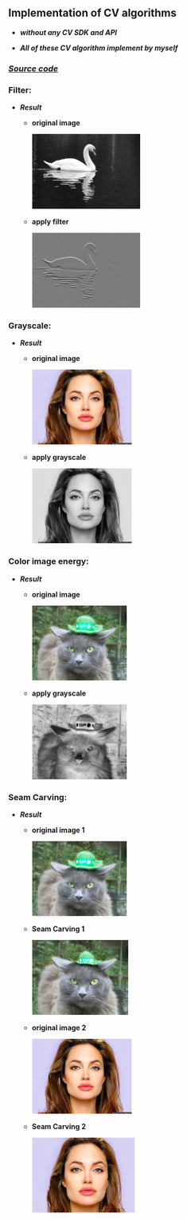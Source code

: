 ## Implementation of CV algorithms

* ***without any CV SDK and API***

* ***All of these CV algorithm implement by myself***

### ***[Source code]()***

### **Filter:**

* ***Result***

  * **original image**
  
    <img src="/PRHW/swan.png" height="150">
    
  * **apply filter**
  
    <img src="/PRHW/swanFiltered.png" height="150">
  
### **Grayscale:**

* ***Result***

  * **original image**
  
    <img src="/PRHW/face.jpg" height="150">
    
  * **apply grayscale**
  
    <img src="/PRHW/faceGray.png" height="150">

### **Color image energy:**

* ***Result***

  * **original image**
  
    <img src="/PRHW/cat.png" height="150">
    
  * **apply grayscale**
  
    <img src="/PRHW/catEngC.png" height="150">
    
### **Seam Carving:**

* ***Result***
  
  * **original image 1**
  
    <img src="/PRHW/cat.png" height="150">
    
  * **Seam Carving 1**
  
    <img src="/PRHW/catResized.png" height="150">   
    
  * **original image 2**
  
    <img src="/PRHW/face.jpg" height="150">
    
  * **Seam Carving 2**
  
    <img src="/PRHW/faceResized.png" height="150">
